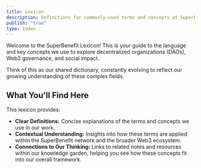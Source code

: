 ```yaml
---
title: Lexicon
description: Definitions for commonly-used terms and concepts at SuperBenefit
publish: "true"
type: index
---
```


Welcome to the SuperBenefit Lexicon! This is your guide to the language and key concepts we use to explore decentralized organizations (DAOs), Web3 governance, and social impact.

Think of this as our shared dictionary, constantly evolving to reflect our growing understanding of these complex fields.

## What You'll Find Here

This lexicon provides:

*   **Clear Definitions:** Concise explanations of the terms and concepts we use in our work.
*   **Contextual Understanding:** Insights into how these terms are applied within the SuperBenefit network and the broader Web3 ecosystem.
*   **Connections to Our Thinking:** Links to related notes and resources within our knowledge garden, helping you see how these concepts fit into our overall framework.
